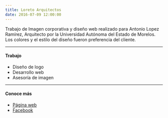 ```yaml
---
title: Loreto Arquitectos
date: 2016-07-09 12:00:00
---
```

Trabajo de Imagen corporativa y diseño web realizado para Antonio Lopez Ramírez, Arquitecto por la Universidad Autónoma del Estado de Morelos. Los colores y el estilo del diseño fueron preferencia del cliente.

---

#### Trabajo
- Diseño de logo
- Desarrollo web
- Asesoría de imagen

---

#### Conoce más
- [Página web](http://loretoarquitectos.com.mx)
- [Facebook](https://www.facebook.com/Loretoarquitectos/?fref=ts)
